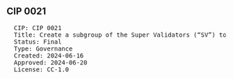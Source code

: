 ## CIP 0021

<pre>
  CIP: CIP 0021
  Title: Create a subgroup of the Super Validators (“SV”) to vet and vote on making the Featured Application designation for network applications. Call this subgroup the Featured Application and Validator Committee (“FAV-C”).
  Status: Final
  Type: Governance
  Created: 2024-06-16
  Approved: 2024-06-20
  License: CC-1.0
</pre>
